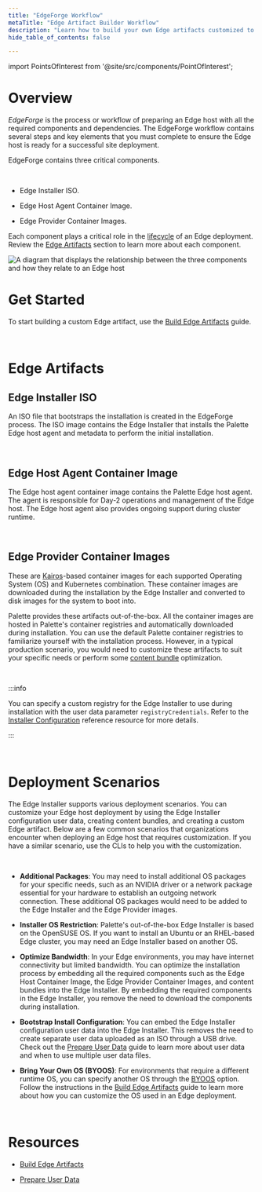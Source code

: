 ```yaml
---
title: "EdgeForge Workflow"
metaTitle: "Edge Artifact Builder Workflow"
description: "Learn how to build your own Edge artifacts customized to your specific needs."
hide_table_of_contents: false

---
```





import PointsOfInterest from '@site/src/components/PointOfInterest';

# Overview

*EdgeForge* is the process or workflow of preparing an Edge host with all the required components and dependencies. The EdgeForge workflow contains several steps and key elements that you must complete to ensure the Edge host is ready for a successful site deployment. 

EdgeForge contains three critical components.

<br />

* Edge Installer ISO.


* Edge Host Agent Container Image.


* Edge Provider Container Images.



Each component plays a critical role in the [lifecycle](/clusters/edge/edge-native-lifecycle) of an Edge deployment. Review the [Edge Artifacts](/clusters/edge/edgeforge-workflow#edgeartifacts) section to learn more about each component.

![A diagram that displays the relationship between the three components  and how they relate to an Edge host](/assets/docs/images/clusters_edge-forge-workflow_edgeforge-workflow_components-diagram.png)


# Get Started


To start building a custom Edge artifact, use the [Build Edge Artifacts](/clusters/edge/edgeforge-workflow/palette-canvos) guide.


<br />

# Edge Artifacts

## Edge Installer ISO

An ISO file that bootstraps the installation is created in the EdgeForge process. The ISO image contains the Edge Installer that installs the Palette Edge host agent and metadata to perform the initial installation.

<br />

## Edge Host Agent Container Image

The Edge host agent container image contains the Palette Edge host agent. The agent is responsible for Day-2 operations and management of the Edge host. The Edge host agent also provides ongoing support during cluster runtime.

<br />

## Edge Provider Container Images

These are [Kairos](https://kairos.io/)-based container images for each supported Operating System (OS) and Kubernetes combination. These container images are downloaded during the installation by the Edge Installer and converted to disk images for the system to boot into.

Palette provides these artifacts out-of-the-box. All the container images are hosted in Palette's container registries and automatically downloaded during installation. You can use the default Palette container registries to familiarize yourself with the installation process. However, in a typical production scenario, you would need to customize these artifacts to suit your specific needs or perform some [content bundle](/clusters/edge/edgeforge-workflow/palette-canvos) optimization.


<br />

:::info

You can specify a custom registry for the Edge Installer to use during installation with the user data parameter `registryCredentials`. Refer to the [Installer Configuration](/clusters/edge/edge-configuration/installer-reference#externalregistry) reference resource for more details.

:::

<br />







# Deployment Scenarios

The Edge Installer supports various deployment scenarios. You can customize your Edge host deployment by using the Edge Installer configuration user data, creating content bundles, and creating a custom Edge artifact. Below are a few common scenarios that organizations encounter when deploying an Edge host that requires customization. If you have a similar scenario, use the CLIs to help you with the customization.

<br />

- **Additional Packages**:
You may need to install additional OS packages for your specific needs, such as an NVIDIA driver or a network package essential for your hardware to establish an outgoing network connection. These additional OS packages would need to be added to the Edge Installer and the Edge Provider images.


- **Installer OS Restriction**:
Palette's out-of-the-box Edge Installer is based on the OpenSUSE OS. If you want to install an Ubuntu or an RHEL-based Edge cluster, you may need an Edge Installer based on another OS.


- **Optimize Bandwidth**:
In your Edge environments, you may have internet connectivity but limited bandwidth. You can optimize the installation process by embedding all the required components such as the Edge Host Container Image, the Edge Provider Container Images, and content bundles into the Edge Installer. By embedding the required components in the Edge Installer, you remove the need to download the components during installation.


- **Bootstrap Install Configuration**:
You can embed the Edge Installer configuration user data into the Edge Installer. This removes the need to create separate user data uploaded as an ISO through a USB drive. Check out the [Prepare User Data](/clusters/edge/edgeforge-workflow/prepare-user-data) guide to learn more about user data and when to use multiple user data files.


- **Bring Your Own OS (BYOOS)**:
For environments that require a different runtime OS, you can specify another OS through the [BYOOS](/integrations/byoos) option. Follow the instructions in the [Build Edge Artifacts](/clusters/edge/edgeforge-workflow/palette-canvos) guide to learn more about how you can customize the OS used in an Edge deployment.

<br />

# Resources


- [Build Edge Artifacts](/clusters/edge/edgeforge-workflow/palette-canvos)


- [Prepare User Data](/clusters/edge/edgeforge-workflow/prepare-user-data)
